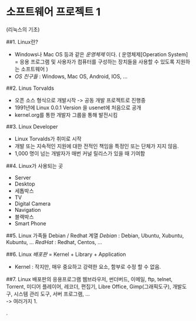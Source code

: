 # 소프트웨어 프로젝트 1
(리눅스의 기초)

##1. Linux란?
- Windows나 Mac OS 등과 같은 *운영체제* 이다.
( 운영체제[Operation System] = 응용 프로그램 및 사용자가 컴퓨터를 구성하는 장치들을 사용할 수 있도록 지원하는 소프트웨어 )
- *OS 친구들* : Windows, Mac OS, Android, IOS, ...

##2. Linus Torvalds
- 오픈 소스 형식으로 개발시작 -> 공동 개발 프로젝트로 진행중
- 1991년에 Linux 0.0.1 Version 을 usenet에 처음으로 공개
- kernel.org를 통한 개발자 그룹을 통해 발전시킴

##3. Linux Developer
- Linux Torvalds가 취미로 시작
- 개발 또는 지속적인 지원에 대한 전적인 책임을 특정인 또는 단체가 지지 않음.
- 1,000 명이 넘는 개발자가 매번 커널 릴리스가 있을 때 기여함

##4. Linux가 사용되는 곳
- Server
- Desktop
- 세톱박스
- TV
- Digital Camera
- Navigation
- 블랙박스
- Smart Phone

##5. Linux 가족들
Debian / Redhat 계열
*Debian* : Debian, Ubuntu, Xubuntu, Kubuntu, ...
*RedHat* : Redhat, Centos, ...

##6. Linux
*배포판*  = Kernel + Library + Application
- Kernel : 작지만, 매우 중요하고 강력한 요소, 함부로 수정 할 수 없음.

##7. Linux 배포판의 응용프로그램
웹브라우저, 썬더버드, 이메일, ftp, telnet, Torrent, 미디어 플레이어, 레코더, 편집기, Libre Office, Gimp(그래픽도구), 개발도구, 시스템 관리 도구, 서버 프로그램, ...
<br>
-> 여러가지
1.


















.
